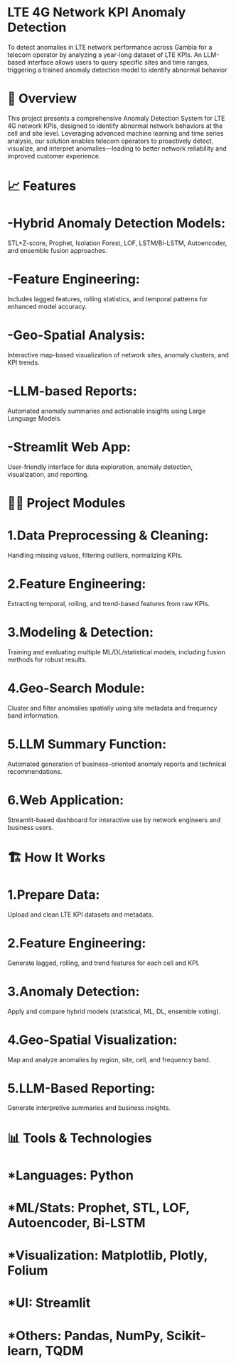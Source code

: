 # LTE 4G Network KPI Anomaly Detection
To detect anomalies in LTE network performance across Gambia for a telecom operator by analyzing a year-long dataset of LTE KPIs. An LLM-based interface allows users to query specific sites and time ranges, triggering a trained anomaly detection model to identify abnormal behavior
# 🚀 Overview
This project presents a comprehensive Anomaly Detection System for LTE 4G network KPIs, designed to identify abnormal network behaviors at the cell and site level. Leveraging advanced machine learning and time series analysis, our solution enables telecom operators to proactively detect, visualize, and interpret anomalies—leading to better network reliability and improved customer experience.

# 📈 Features
# -Hybrid Anomaly Detection Models:
STL+Z-score, Prophet, Isolation Forest, LOF, LSTM/Bi-LSTM, Autoencoder, and ensemble fusion approaches.

# -Feature Engineering:
Includes lagged features, rolling statistics, and temporal patterns for enhanced model accuracy.

# -Geo-Spatial Analysis:
Interactive map-based visualization of network sites, anomaly clusters, and KPI trends.

# -LLM-based Reports:
Automated anomaly summaries and actionable insights using Large Language Models.

# -Streamlit Web App:
User-friendly interface for data exploration, anomaly detection, visualization, and reporting.

# 🧑‍💻 Project Modules
# 1.Data Preprocessing & Cleaning:
Handling missing values, filtering outliers, normalizing KPIs.

# 2.Feature Engineering:
Extracting temporal, rolling, and trend-based features from raw KPIs.

# 3.Modeling & Detection:
Training and evaluating multiple ML/DL/statistical models, including fusion methods for robust results.

# 4.Geo-Search Module:
Cluster and filter anomalies spatially using site metadata and frequency band information.

# 5.LLM Summary Function:
Automated generation of business-oriented anomaly reports and technical recommendations.

# 6.Web Application:
Streamlit-based dashboard for interactive use by network engineers and business users.

# 🏗️ How It Works
# 1.Prepare Data:

Upload and clean LTE KPI datasets and metadata.

# 2.Feature Engineering:

Generate lagged, rolling, and trend features for each cell and KPI.

# 3.Anomaly Detection:

Apply and compare hybrid models (statistical, ML, DL, ensemble voting).

# 4.Geo-Spatial Visualization:

Map and analyze anomalies by region, site, cell, and frequency band.

# 5.LLM-Based Reporting:

Generate interpretive summaries and business insights.

# 📊 Tools & Technologies
# *Languages: Python
# *ML/Stats: Prophet, STL, LOF, Autoencoder, Bi-LSTM
# *Visualization: Matplotlib, Plotly, Folium
# *UI: Streamlit
# *Others: Pandas, NumPy, Scikit-learn, TQDM



